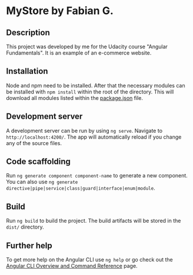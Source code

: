 # MyStore by Fabian G.

## Description
This project was developed by me for the Udacity course "Angular Fundamentals".
It is an example of an e-commerce website.

## Installation
Node and npm need to be installed. 
After that the necessary modules can be installed with `npm install` within the root of the directory.
This will download all modules listed within the [package.json](./package.json) file.

## Development server
A development server can be run by using `ng serve`. Navigate to `http://localhost:4200/`. The app will automatically reload if you change any of the source files.

## Code scaffolding
Run `ng generate component component-name` to generate a new component. You can also use `ng generate directive|pipe|service|class|guard|interface|enum|module`.

## Build
Run `ng build` to build the project. The build artifacts will be stored in the `dist/` directory.

## Further help
To get more help on the Angular CLI use `ng help` or go check out the [Angular CLI Overview and Command Reference](https://angular.io/cli) page.
